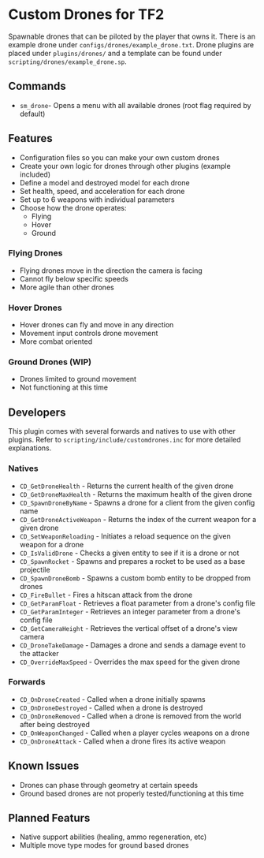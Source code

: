 # Custom Drones for TF2
Spawnable drones that can be piloted by the player that owns it. There is an example drone under `configs/drones/example_drone.txt`. Drone plugins are placed under `plugins/drones/` and a template can be found under `scripting/drones/example_drone.sp`.

## Commands

  - `sm_drone`- Opens a menu with all available drones (root flag required by default)

## Features
  - Configuration files so you can make your own custom drones
  - Create your own logic for drones through other plugins (example included)
  - Define a model and destroyed model for each drone
  - Set health, speed, and acceleration for each drone
  - Set up to 6 weapons with individual parameters
  - Choose how the drone operates:
    - Flying
    - Hover
    - Ground


### Flying Drones
  - Flying drones move in the direction the camera is facing
  - Cannot fly below specific speeds
  - More agile than other drones

### Hover Drones
  - Hover drones can fly and move in any direction
  - Movement input controls drone movement
  - More combat oriented

### Ground Drones (WIP)
  - Drones limited to ground movement
  - Not functioning at this time

## Developers
This plugin comes with several forwards and natives to use with other plugins. Refer to `scripting/include/customdrones.inc` for more detailed explanations.

### Natives
  - `CD_GetDroneHealth` - Returns the current health of the given drone
  - `CD_GetDroneMaxHealth` - Returns the maximum health of the given drone
  - `CD_SpawnDroneByName` - Spawns a drone for a client from the given config name
  - `CD_GetDroneActiveWeapon` - Returns the index of the current weapon for a given drone
  - `CD_SetWeaponReloading` - Initiates a reload sequence on the given weapon for a drone
  - `CD_IsValidDrone` - Checks a given entity to see if it is a drone or not
  - `CD_SpawnRocket` - Spawns and prepares a rocket to be used as a base projectile
  - `CD_SpawnDroneBomb` - Spawns a custom bomb entity to be dropped from drones
  - `CD_FireBullet` - Fires a hitscan attack from the drone
  - `CD_GetParamFloat` - Retrieves a float parameter from a drone's config file
  - `CD_GetParamInteger` - Retrieves an integer parameter from a drone's config file
  - `CD_GetCameraHeight` - Retrieves the vertical offset of a drone's view camera
  - `CD_DroneTakeDamage` - Damages a drone and sends a damage event to the attacker
  - `CD_OverrideMaxSpeed` - Overrides the max speed for the given drone

### Forwards
  - `CD_OnDroneCreated` - Called when a drone initially spawns
  - `CD_OnDroneDestroyed` - Called when a drone is destroyed
  - `CD_OnDroneRemoved` - Called when a drone is removed from the world after being destroyed
  - `CD_OnWeaponChanged` - Called when a player cycles weapons on a drone
  - `CD_OnDroneAttack` - Called when a drone fires its active weapon


## Known Issues
  - Drones can phase through geometry at certain speeds
  - Ground based drones are not properly tested/functioning at this time


## Planned Featurs
  - Native support abilities (healing, ammo regeneration, etc)
  - Multiple move type modes for ground based drones
